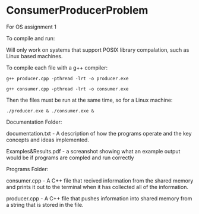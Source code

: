 # ConsumerProducerProblem
For OS assignment 1

To compile and run:

  Will only work on systems that support POSIX library compalation, such as Linux based machines. 
  
  To compile each file with a g++ compiler:
  
    g++ producer.cpp -pthread -lrt -o producer.exe
    
    g++ consumer.cpp -pthread -lrt -o consumer.exe
    
  Then the files must be run at the same time, so for a Linux machine:
  
    ./producer.exe & ./consumer.exe &

 
  
  

Documentation Folder:

  documentation.txt - A description of how the programs operate and the key concepts and ideas implemented. 
  
  Examples&Results.pdf - a screanshot showing what an example output would be if programs are compled and run correctly

Programs Folder:

  consumer.cpp - A C++ file that recived information from the shared memory and prints it out to the terminal when it has collected all of the information. 
  
  producer.cpp - A C++ file that pushes information into shared memory from a string that is stored in the file. 
  
